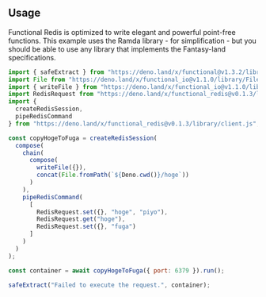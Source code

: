 ## Usage

Functional Redis is optimized to write elegant and powerful point-free functions.
This example uses the Ramda library - for simplification - but you should be able to use any library that implements the Fantasy-land specifications.

```js
import { safeExtract } from "https://deno.land/x/functional@v1.3.2/library/utilities.js";
import File from "https://deno.land/x/functional_io@v1.1.0/library/File.js";
import { writeFile } from "https://deno.land/x/functional_io@v1.1.0/library/fs.js";
import RedisRequest from "https://deno.land/x/functional_redis@v0.1.3/library/RedisRequest.js";
import {
  createRedisSession,
  pipeRedisCommand
} from "https://deno.land/x/functional_redis@v0.1.3/library/client.js";

const copyHogeToFuga = createRedisSession(
  compose(
    chain(
      compose(
        writeFile({}),
        concat(File.fromPath(`${Deno.cwd()}/hoge`))
      )
    ),
    pipeRedisCommand(
      [
        RedisRequest.set({}, "hoge", "piyo"),
        RedisRequest.get("hoge"),
        RedisRequest.set({}, "fuga")
      ]
    )
  )
);

const container = await copyHogeToFuga({ port: 6379 }).run();

safeExtract("Failed to execute the request.", container);
```



